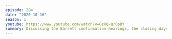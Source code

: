 ```yaml
---
episode: 204
date: "2020-10-16"
season: 1
youtube: https://www.youtube.com/watch?v=GzHQ-Qr0pDY
summary: Discussing the Barrett confirmation hearings, the closing days of the election, disinformation, and conspiracy theories
---
```

